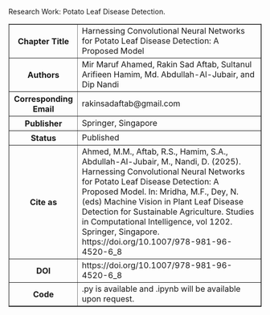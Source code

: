 Research Work: Potato Leaf Disease Detection.

<table border="1">
  <tr>
    <th>Chapter Title</th>
    <td>Harnessing Convolutional Neural Networks for Potato Leaf Disease Detection: A Proposed Model</td>
  </tr>
  <tr>
    <th>Authors</th>
    <td>Mir Maruf Ahamed, Rakin Sad Aftab, Sultanul Arifieen Hamim, Md. Abdullah-Al-Jubair, and Dip Nandi</td>
  </tr>
  <tr>
    <th>Corresponding Email</th>
    <td>rakinsadaftab@gmail.com</td>
  </tr>
  <tr>
    <th>Publisher</th>
    <td>Springer, Singapore</td>
  </tr>
  <tr>
    <th>Status</th>
    <td>Published</td>
  </tr>
  <tr>
    <th>Cite as</th>
    <td>
      Ahmed, M.M., Aftab, R.S., Hamim, S.A., Abdullah-Al-Jubair, M., Nandi, D. (2025). Harnessing Convolutional Neural Networks for Potato Leaf Disease Detection: A Proposed Model. In: Mridha, M.F., Dey, N. (eds) Machine Vision in Plant Leaf Disease Detection for Sustainable Agriculture. Studies in Computational Intelligence, vol 1202. Springer, Singapore. https://doi.org/10.1007/978-981-96-4520-6_8 </td>
  </tr>
  <tr>
    <th>DOI</th>
    <td>https://doi.org/10.1007/978-981-96-4520-6_8</td>
  </tr>
  <tr>
    <th>Code</th>
    <td>.py is available and .ipynb will be available upon request.</td>
  </tr>
</table>
